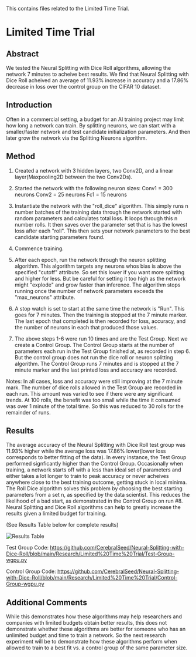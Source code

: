 This contains files related to the Limited Time Trial.
# Limited Time Trial
## Abstract
We tested the Neural Splitting with Dice Roll algorithms, allowing the network 7 minutes to acheive best results. We find that Neural Splitting with Dice Roll acheived an average of 11.93% increase in accuracy and a 17.86% decrease in loss over the control group on the CIFAR 10 dataset.

## Introduction
Often in a commercial setting, a budget for an AI training project may limit how long a network can train. By splitting neurons, we can start with a smaller/faster network and test candidate initialization parameters. And then later grow the network via the Splitting Neurons algorithm. 

## Method
1. Created a network with 3 hidden layers, two Conv2D, and a linear layer(Maxpooling2D between the two Conv2Ds). 
2. Started the network with the following neuron sizes:
Conv1 = 300 neurons
Conv2 = 25 neurons
Fc1 = 15 neurons

3. Instantiate the network with the "roll_dice" algorithm. This simply runs n number batches of the training data through the network started with random parameters and calculates total loss. It loops through this n number rolls. It then saves over the parameter set that is has the lowest loss after each "roll". This then sets your network parameters to the best candidate starting parameters found.

4. Commence training.

5. After each epoch, run the network through the neuron splitting algorithm. This algorithm targets any neurons whos bias is above the specified "cutoff" attribute. So set this lower if you want more splitting and higher for less. But be careful for setting it too high as the network might "explode" and grow faster than inference. The algorithm stops running once the number of network parameters exceeds the "max_neurons" attribute. 

6. A stop watch is set to start at the same time the network is "Run". This goes for 7 minutes. Then the training is stopped at the 7 minute marker. The last epoch that completed is then recorded for loss, accuracy, and the number of neurons in each that produced those values.

7. The above steps 1-6 were run 10 times and are the Test Group. Next we create a Control Group. The Control Group starts at the number of parameters each run in the Test Group finished at, as recorded in step 6. But the control group does not run the dice roll or neuron splitting algorithm. The Control Group runs 7 minutes and is stopped at the 7 minute marker and the last printed loss and accuracy are recorded.

Notes: In all cases, loss and accuracy were still improving at the 7 minute mark. The number of dice rolls allowed in the Test Group are recorded in each run. This amount was varied to see if there were any significant trends. At 100 rolls, the benefit was too small while the time it consumed was over 1 minute of the total time. So this was reduced to 30 rolls for the remainder of runs.  

## Results
The average accuracy of the Neural Splitting with Dice Roll test group was 11.93% higher while the average loss was 17.86% lower(lower loss corresponds to better fitting of the data). In every instance, the Test Group performed signficantly higher than the Control Group. Occasionally when training, a network starts off with a less than ideal set of parameters and either takes a lot longer to train to peak accuracy or never acheives anywhere close to the best training outcome, getting stuck in local minima. The Roll Dice algorithm solves this problem by choosing the best starting parameters from a set n, as specified by the data scientist. This reduces the likelihood of a bad start, as demonstrated in the Control Group on run #8.
Neural Splitting and Dice Roll algorithms can help to greatly increase the results given a limited budget for training. 

(See Results Table below for complete results)

![Results Table](https://github.com/CerebralSeed/Neural-Splitting-with-Dice-Roll/blob/main/Research/Limited%20Time%20Trial/SN%20with%20Dice%20Roll.jpg)

Test Group Code: https://github.com/CerebralSeed/Neural-Splitting-with-Dice-Roll/blob/main/Research/Limited%20Time%20Trial/Test-Group-wgpu.py

Control Group Code: https://github.com/CerebralSeed/Neural-Splitting-with-Dice-Roll/blob/main/Research/Limited%20Time%20Trial/Control-Group-wgpu.py


## Additional Comments
While this demonstrates how these algorithms may help researchers and companies with limited budgets obtain better results, this does not demonstrate whether these algorithms are better for someone who has an unlimited budget and time to train a network. So the next research experiment will be to demonstrate how these algorithms perform when allowed to train to a best fit vs. a control group of the same parameter size.
